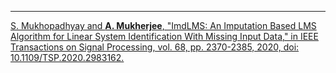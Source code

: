---
[S. Mukhopadhyay and **A. Mukherjee**, "ImdLMS: An Imputation Based LMS Algorithm for Linear System Identification With Missing Input Data," in IEEE Transactions on Signal Processing, vol. 68, pp. 2370-2385, 2020, doi: 10.1109/TSP.2020.2983162.](https://ieeexplore.ieee.org/document/9050565)


